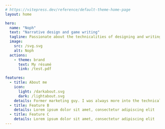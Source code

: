 ```yaml
---
# https://vitepress.dev/reference/default-theme-home-page
layout: home

hero:
  name: "Noph"
  text: "Narrative design and game writing"
  tagline: Passionate about the technicalities of designing and writing for interactive experiences
  image:
    src: /svg.svg
    alt: Noph
  actions:
    - theme: brand
      text: My résumé
      link: /test.pdf

features:
  - title: About me
    icon: 
      light: /darkabout.svg
      dark: /lightabout.svg
    details: Former marketing guy. I was always more into the technical side of writing (learning about story structures, developing theme, etc.) than getting into the knitty-gritty part of it ; discovering video games in my mid-20s and specifically narrative design a few years thereafter allowed me to merge my interest in digital tools and the experience of writing stories.
  - title: Feature B
    details: Lorem ipsum dolor sit amet, consectetur adipiscing elit
  - title: Feature C
    details: Lorem ipsum dolor sit amet, consectetur adipiscing elit
---
```


